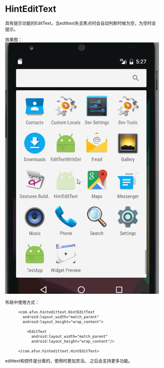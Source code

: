 # HintEditText
具有提示功能的EditText，当edittext失去焦点时会自动判断时候为空，为空时会提示。

效果图：
![这里写图片描述](https://github.com/PeterXiaoWang/HintEditText/blob/master/demo.gif)

布局中使用方式：
```
      <com.afun.hintedittext.HintEditText
        android:layout_width="match_parent"
        android:layout_height="wrap_content">

          <EditText
            android:layout_width="match_parent"
            android:layout_height="wrap_content"/>

      </com.afun.hintedittext.HintEditText>
```
edittext和控件是分离的，使用时更加灵活。
之后会支持更多功能。
